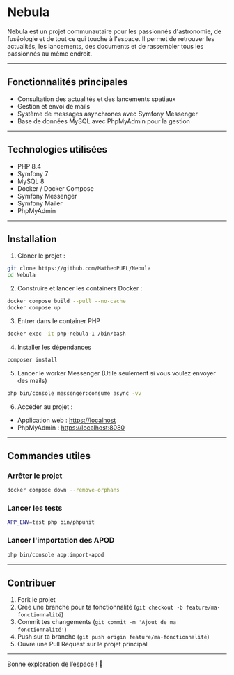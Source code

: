 # Nebula

Nebula est un projet communautaire pour les passionnés d'astronomie, de fuséologie et de tout ce qui touche à l'espace.
Il permet de retrouver les actualités, les lancements, des documents et de rassembler tous les passionnés au même endroit.

---

## Fonctionnalités principales

* Consultation des actualités et des lancements spatiaux
* Gestion et envoi de mails
* Système de messages asynchrones avec Symfony Messenger
* Base de données MySQL avec PhpMyAdmin pour la gestion

---

## Technologies utilisées

* PHP 8.4
* Symfony 7
* MySQL 8
* Docker / Docker Compose
* Symfony Messenger
* Symfony Mailer
* PhpMyAdmin

---

## Installation

1. Cloner le projet :

```bash
git clone https://github.com/MatheoPUEL/Nebula
cd Nebula
```

2. Construire et lancer les containers Docker :

```bash
docker compose build --pull --no-cache
docker compose up
```

3. Entrer dans le container PHP

```bash
docker exec -it php-nebula-1 /bin/bash
```
4. Installer les dépendances

```bash
composer install
```
5. Lancer le worker Messenger (Utile seulement si vous voulez envoyer des mails)

```bash
php bin/console messenger:consume async -vv
```

6. Accéder au projet :

* Application web : [https://localhost](https://localhost)
* PhpMyAdmin : [https://localhost:8080](https://localhost:8080)

---

## Commandes utiles

### Arrêter le projet

```bash
docker compose down --remove-orphans
```

### Lancer les tests

```bash
APP_ENV=test php bin/phpunit
```

### Lancer l'importation des APOD

```bash
php bin/console app:import-apod
```


---

## Contribuer

1. Fork le projet
2. Crée une branche pour ta fonctionnalité (`git checkout -b feature/ma-fonctionnalité`)
3. Commit tes changements (`git commit -m 'Ajout de ma fonctionnalité'`)
4. Push sur ta branche (`git push origin feature/ma-fonctionnalité`)
5. Ouvre une Pull Request sur le projet principal

---

Bonne exploration de l’espace ! 🚀
